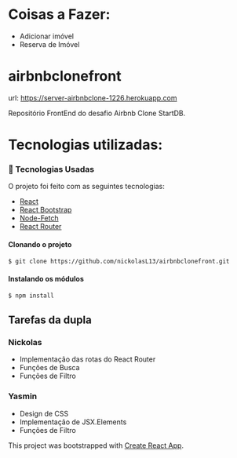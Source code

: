 # Coisas a Fazer:
- Adicionar imóvel
- Reserva de Imóvel

# airbnbclonefront

url: https://server-airbnbclone-1226.herokuapp.com

Repositório FrontEnd do desafio Airbnb Clone StartDB.

# Tecnologias utilizadas:

### :rocket: Tecnologias Usadas

O projeto foi feito com as seguintes tecnologias:

- [React](https://pt-br.reactjs.org)
- [React Bootstrap](https://react-bootstrap.github.io)
- [Node-Fetch](https://github.com/node-fetch/node-fetch)
- [React Router](https://github.com/remix-run/react-router)

#### Clonando o projeto

```sh
$ git clone https://github.com/nickolasL13/airbnbclonefront.git
```

#### Instalando os módulos

```sh
$ npm install
```

## Tarefas da dupla

### Nickolas
 - Implementação das rotas do React Router
 - Funções de Busca
 - Funções de Filtro

### Yasmin
 - Design de CSS
 - Implementação de JSX.Elements
 - Funções de Filtro

This project was bootstrapped with [Create React App](https://github.com/facebook/create-react-app).
